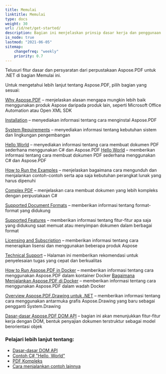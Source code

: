 ```yaml
---
title: Memulai
linktitle: Memulai
type: docs
weight: 30
url: /id/net/get-started/
description: Bagian ini menjelaskan prinsip dasar kerja dan penggunaan DOM API. Juga menunjukkan contoh sederhana dan kompleks untuk membuat dokumen PDF.
is_node: true
lastmod: "2021-06-05"
sitemap:
    changefreq: "weekly"
    priority: 0.7
---
```


Telusuri fitur dasar dan persyaratan dari perpustakaan Aspose.PDF untuk .NET di bagian Memulai ini.

Untuk mengetahui lebih lanjut tentang Aspose.PDF, pilih bagian yang sesuai:

[Why Aspose.PDF](/pdf/id/net/why-aspose-pdf/) – menjelaskan alasan mengapa mungkin lebih baik menggunakan produk Aspose daripada produk lain, seperti Microsoft Office Automation atau Open XML SDK

[Installation](/pdf/id/net/installation/) – menyediakan informasi tentang cara menginstal Aspose.PDF

[System Requirements](/pdf/id/net/system-requirements/) – menyediakan informasi tentang kebutuhan sistem dan lingkungan pengembangan

[Hello World](/pdf/id/net/hello-world-example/) – menyediakan informasi tentang cara membuat dokumen PDF sederhana menggunakan C# dan Aspose.PDF
[Hello World](/pdf/id/net/hello-world-example/) – memberikan informasi tentang cara membuat dokumen PDF sederhana menggunakan C# dan Aspose.PDF

[How to Run the Examples](/pdf/id/net/how-to-run-other-examples/) – menjelaskan bagaimana cara mengunduh dan menjalankan contoh-contoh serta apa saja kebutuhan perangkat lunak yang harus dipenuhi

[Complex PDF](/pdf/id/net/complex-pdf-example/) – menjelaskan cara membuat dokumen yang lebih kompleks dengan perpustakaan C#

[Supported Document Formats](/pdf/id/net/supported-file-formats/) – memberikan informasi tentang format-format yang didukung

[Supported Features](/pdf/id/net/key-features/) – memberikan informasi tentang fitur-fitur apa saja yang didukung saat memuat atau menyimpan dokumen dalam berbagai format

[Licensing and Subscription](/pdf/id/net/licensing/) – memberikan informasi tentang cara menerapkan lisensi dan menggunakan beberapa produk Aspose

[Technical Support](/pdf/id/net/technical-support/) – Halaman ini memberikan rekomendasi untuk penyelesaian tugas yang cepat dan berkualitas

[How to Run Aspose.PDF in Docker](/pdf/id/net/docker/) – memberikan informasi tentang cara menggunakan Aspose.PDF dalam kontainer Docker
[Bagaimana Menjalankan Aspose.PDF di Docker](/pdf/id/net/docker/) – memberikan informasi tentang cara menggunakan Aspose.PDF dalam wadah Docker

[Overview Aspose.PDF.Drawing untuk .NET](/pdf/id/net/drawing/) – memberikan informasi tentang cara menggunakan antarmuka grafis Aspose.Drawing yang baru sebagai pengganti System.Drawing

[Dasar-dasar Aspose.PDF DOM API](/pdf/id/net/basics-of-dom-api/) – bagian ini akan menunjukkan fitur-fitur kerja dengan DOM, bentuk penyajian dokumen terstruktur sebagai model berorientasi objek

### Pelajari lebih lanjut tentang:

- [Dasar-dasar DOM API](/pdf/id/net/basics-of-dom-api/)
- [Contoh C# "Hello, World"](/pdf/id/net/hello-world-example/)
- [PDF Kompleks](/pdf/id/net/complex-pdf-example/)
- [Cara menjalankan contoh lainnya](/pdf/id/net/how-to-run-other-examples/)

